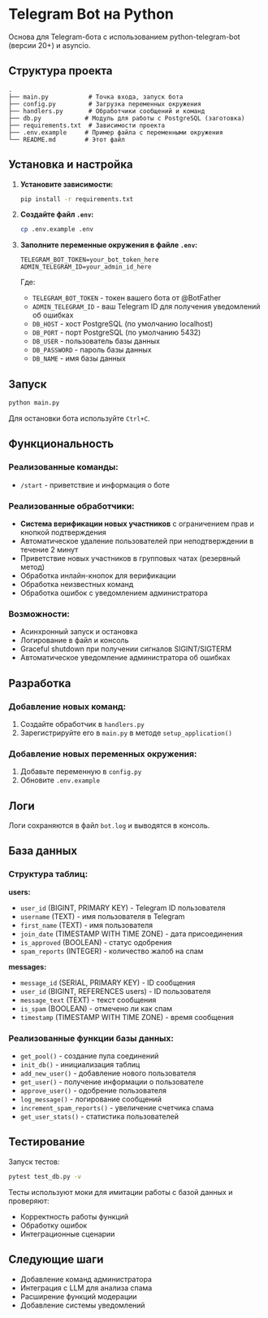 # Telegram Bot на Python

Основа для Telegram-бота с использованием python-telegram-bot (версии 20+) и asyncio.

## Структура проекта

```
.
├── main.py           # Точка входа, запуск бота
├── config.py         # Загрузка переменных окружения
├── handlers.py       # Обработчики сообщений и команд
├── db.py            # Модуль для работы с PostgreSQL (заготовка)
├── requirements.txt  # Зависимости проекта
├── .env.example     # Пример файла с переменными окружения
└── README.md        # Этот файл
```

## Установка и настройка

1. **Установите зависимости:**
   ```bash
   pip install -r requirements.txt
   ```

2. **Создайте файл `.env`:**
   ```bash
   cp .env.example .env
   ```

3. **Заполните переменные окружения в файле `.env`:**
   ```
   TELEGRAM_BOT_TOKEN=your_bot_token_here
   ADMIN_TELEGRAM_ID=your_admin_id_here
   ```

   Где:
   - `TELEGRAM_BOT_TOKEN` - токен вашего бота от @BotFather
   - `ADMIN_TELEGRAM_ID` - ваш Telegram ID для получения уведомлений об ошибках
   - `DB_HOST` - хост PostgreSQL (по умолчанию localhost)
   - `DB_PORT` - порт PostgreSQL (по умолчанию 5432)
   - `DB_USER` - пользователь базы данных
   - `DB_PASSWORD` - пароль базы данных
   - `DB_NAME` - имя базы данных

## Запуск

```bash
python main.py
```

Для остановки бота используйте `Ctrl+C`.

## Функциональность

### Реализованные команды:
- `/start` - приветствие и информация о боте

### Реализованные обработчики:
- **Система верификации новых участников** с ограничением прав и кнопкой подтверждения
- Автоматическое удаление пользователей при неподтверждении в течение 2 минут
- Приветствие новых участников в групповых чатах (резервный метод)
- Обработка инлайн-кнопок для верификации
- Обработка неизвестных команд
- Обработка ошибок с уведомлением администратора

### Возможности:
- Асинхронный запуск и остановка
- Логирование в файл и консоль
- Graceful shutdown при получении сигналов SIGINT/SIGTERM
- Автоматическое уведомление администратора об ошибках

## Разработка

### Добавление новых команд:
1. Создайте обработчик в `handlers.py`
2. Зарегистрируйте его в `main.py` в методе `setup_application()`

### Добавление новых переменных окружения:
1. Добавьте переменную в `config.py`
2. Обновите `.env.example`

## Логи

Логи сохраняются в файл `bot.log` и выводятся в консоль.

## База данных

### Структура таблиц:

**users:**
- `user_id` (BIGINT, PRIMARY KEY) - Telegram ID пользователя
- `username` (TEXT) - имя пользователя в Telegram
- `first_name` (TEXT) - имя пользователя
- `join_date` (TIMESTAMP WITH TIME ZONE) - дата присоединения
- `is_approved` (BOOLEAN) - статус одобрения
- `spam_reports` (INTEGER) - количество жалоб на спам

**messages:**
- `message_id` (SERIAL, PRIMARY KEY) - ID сообщения
- `user_id` (BIGINT, REFERENCES users) - ID пользователя
- `message_text` (TEXT) - текст сообщения
- `is_spam` (BOOLEAN) - отмечено ли как спам
- `timestamp` (TIMESTAMP WITH TIME ZONE) - время сообщения

### Реализованные функции базы данных:
- `get_pool()` - создание пула соединений
- `init_db()` - инициализация таблиц
- `add_new_user()` - добавление нового пользователя
- `get_user()` - получение информации о пользователе
- `approve_user()` - одобрение пользователя
- `log_message()` - логирование сообщений
- `increment_spam_reports()` - увеличение счетчика спама
- `get_user_stats()` - статистика пользователей

## Тестирование

Запуск тестов:
```bash
pytest test_db.py -v
```

Тесты используют моки для имитации работы с базой данных и проверяют:
- Корректность работы функций
- Обработку ошибок
- Интеграционные сценарии

## Следующие шаги

- Добавление команд администратора
- Интеграция с LLM для анализа спама
- Расширение функций модерации
- Добавление системы уведомлений
